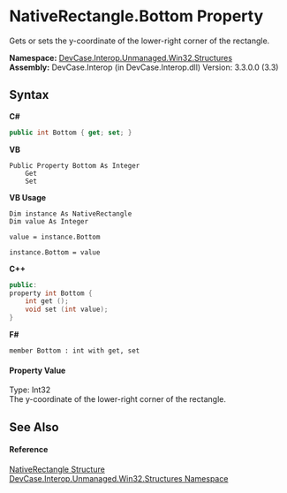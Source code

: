 # NativeRectangle.Bottom Property 
 

Gets or sets the y-coordinate of the lower-right corner of the rectangle.

**Namespace:**&nbsp;<a href="N_DevCase_Interop_Unmanaged_Win32_Structures">DevCase.Interop.Unmanaged.Win32.Structures</a><br />**Assembly:**&nbsp;DevCase.Interop (in DevCase.Interop.dll) Version: 3.3.0.0 (3.3)

## Syntax

**C#**<br />
``` C#
public int Bottom { get; set; }
```

**VB**<br />
``` VB
Public Property Bottom As Integer
	Get
	Set
```

**VB Usage**<br />
``` VB Usage
Dim instance As NativeRectangle
Dim value As Integer

value = instance.Bottom

instance.Bottom = value
```

**C++**<br />
``` C++
public:
property int Bottom {
	int get ();
	void set (int value);
}
```

**F#**<br />
``` F#
member Bottom : int with get, set

```


#### Property Value
Type: Int32<br />The y-coordinate of the lower-right corner of the rectangle.

## See Also


#### Reference
<a href="T_DevCase_Interop_Unmanaged_Win32_Structures_NativeRectangle">NativeRectangle Structure</a><br /><a href="N_DevCase_Interop_Unmanaged_Win32_Structures">DevCase.Interop.Unmanaged.Win32.Structures Namespace</a><br />